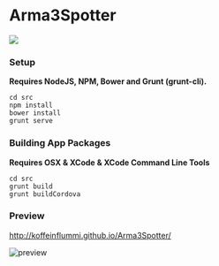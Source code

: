 Arma3Spotter
============

[![](http://img.shields.io/travis/KoffeinFlummi/Arma3Spotter.svg?style=flat)](https://travis-ci.org/KoffeinFlummi/Arma3Spotter)


### Setup

**Requires NodeJS, NPM, Bower and Grunt (grunt-cli).**

```shell
cd src
npm install
bower install
grunt serve
```

### Building App Packages

**Requires OSX & XCode & XCode Command Line Tools**

```shell
cd src
grunt build
grunt buildCordova
```


### Preview

http://koffeinflummi.github.io/Arma3Spotter/

![preview](https://cloud.githubusercontent.com/assets/1235520/5546900/d590a300-8b4d-11e4-8c55-f735955e6456.PNG)

